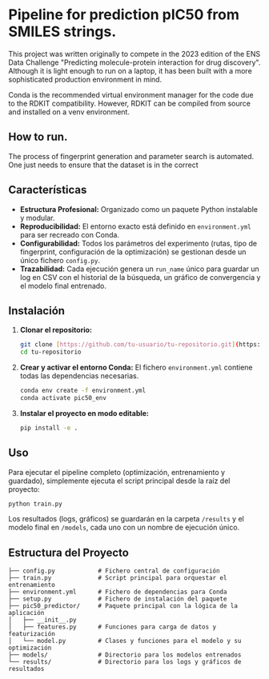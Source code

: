 # Pipeline for prediction pIC50 from SMILES strings.

This project was written originally to compete in the 2023 edition of the ENS Data Challenge "Predicting molecule-protein interaction for drug discovery". Although it is light enough to run on a laptop, it has been built with a more sophisticated production environment in mind. 

Conda is the recommended virtual environment manager for the code due to the RDKIT compatibility. However, RDKIT can be compiled from source and installed on a venv environment.


## How to run.
The process of fingerprint generation and parameter search is automated. One just needs to ensure that the dataset is in the correct 







## Características

* **Estructura Profesional:** Organizado como un paquete Python instalable y modular.
* **Reproducibilidad:** El entorno exacto está definido en `environment.yml` para ser recreado con Conda.
* **Configurabilidad:** Todos los parámetros del experimento (rutas, tipo de fingerprint, configuración de la optimización) se gestionan desde un único fichero `config.py`.
* **Trazabilidad:** Cada ejecución genera un `run_name` único para guardar un log en CSV con el historial de la búsqueda, un gráfico de convergencia y el modelo final entrenado.

## Instalación

1.  **Clonar el repositorio:**
    ```bash
    git clone [https://github.com/tu-usuario/tu-repositorio.git](https://github.com/tu-usuario/tu-repositorio.git)
    cd tu-repositorio
    ```

2.  **Crear y activar el entorno Conda:**
    El fichero `environment.yml` contiene todas las dependencias necesarias.
    ```bash
    conda env create -f environment.yml
    conda activate pic50_env
    ```

3.  **Instalar el proyecto en modo editable:**
    ```bash
    pip install -e .
    ```

## Uso

Para ejecutar el pipeline completo (optimización, entrenamiento y guardado), simplemente ejecuta el script principal desde la raíz del proyecto:
```bash
python train.py
```
Los resultados (logs, gráficos) se guardarán en la carpeta `/results` y el modelo final en `/models`, cada uno con un nombre de ejecución único.

## Estructura del Proyecto
```
├── config.py            # Fichero central de configuración
├── train.py             # Script principal para orquestar el entrenamiento
├── environment.yml      # Fichero de dependencias para Conda
├── setup.py             # Fichero de instalación del paquete
├── pic50_predictor/     # Paquete principal con la lógica de la aplicación
│   ├── __init__.py
│   ├── features.py      # Funciones para carga de datos y featurización
│   └── model.py         # Clases y funciones para el modelo y su optimización
├── models/              # Directorio para los modelos entrenados
└── results/             # Directorio para los logs y gráficos de resultados
```
